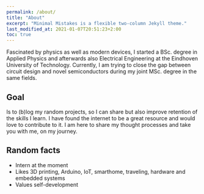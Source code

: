 ```yaml
---
permalink: /about/
title: "About"
excerpt: "Minimal Mistakes is a flexible two-column Jekyll theme."
last_modified_at: 2021-01-07T20:51:23+2:00
toc: true
---
```


Fascinated by physics as well as modern devices, I started a BSc. degree in Applied Physics and afterwards also Electrical Engineering at the Eindhoven University of Technology. Currently, I am trying to close the gap between circuit design and novel semiconductors during my joint MSc. degree in the same fields.

## Goal

Is to (b)log my random projects, so I can share but also  improve retention of the skills I learn. I have found the internet to be a great resource and would love to contribute to it. I am here to share my thought processes and take you with me, on my journey.

## Random facts 

- Intern at the moment
- Likes 3D printing, Arduino,  IoT, smarthome, traveling, hardware and embedded systems
- Values self-development